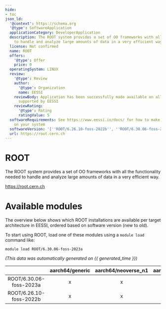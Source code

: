 ```yaml
---
hide:
- toc
json_ld:
  '@context': https://schema.org
  '@type': SoftwareApplication
  applicationCategory: DeveloperApplication
  description: The ROOT system provides a set of OO frameworks with all the functionality    needed
    to handle and analyze large amounts of data in a very efficient way.
  license: Not confirmed
  name: ROOT
  offers:
    '@type': Offer
    price: 0
  operatingSystem: LINUX
  review:
    '@type': Review
    author:
      '@type': Organization
      name: EESSI
    reviewBody: Application has been successfully made available on all architectures
      supported by EESSI
    reviewRating:
      '@type': Rating
      ratingValue: 5
  softwareRequirements: See https://www.eessi.io/docs/ for how to make EESSI available
    on your system
  softwareVersion: '[''ROOT/6.26.10-foss-2022b'', ''ROOT/6.30.06-foss-2023a'']'
  url: https://root.cern.ch
---
```


ROOT
====


The ROOT system provides a set of OO frameworks with all the functionality    needed to handle and analyze large amounts of data in a very efficient way.

https://root.cern.ch
# Available modules


The overview below shows which ROOT installations are available per target architecture in EESSI, ordered based on software version (new to old).

To start using ROOT, load one of these modules using a `module load` command like:

```shell
module load ROOT/6.30.06-foss-2023a
```

*(This data was automatically generated on {{ generated_time }})*  

| |aarch64/generic|aarch64/neoverse_n1|aarch64/neoverse_v1|x86_64/generic|x86_64/amd/zen2|x86_64/amd/zen3|x86_64/amd/zen4|x86_64/intel/haswell|x86_64/intel/sapphirerapids|x86_64/intel/skylake_avx512|
| :---: | :---: | :---: | :---: | :---: | :---: | :---: | :---: | :---: | :---: | :---: |
|ROOT/6.30.06-foss-2023a|x|x|x|x|x|x|x|x|-|x|
|ROOT/6.26.10-foss-2022b|x|x|x|x|x|x|x|x|-|x|
